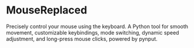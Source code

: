 # MouseReplaced
Precisely control your mouse using the keyboard. A Python tool for smooth movement, customizable keybindings, mode switching, dynamic speed adjustment, and long-press mouse clicks, powered by pynput.
